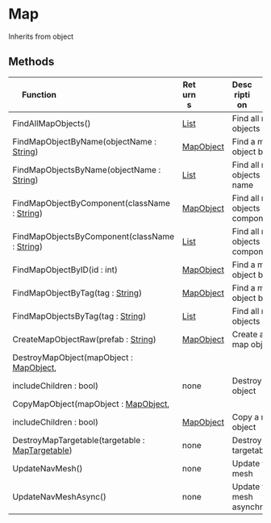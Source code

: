 # Map
Inherits from object
## Methods
|<div style="width:33%">Function</div>|<div style="width:33%">Returns</div>|<div style="width:33%">Description</div>|
|---|---|---|
|FindAllMapObjects()|[List](../objects/List.md)|Find all map objects|
|FindMapObjectByName(objectName : [String](../static/String.md))|[MapObject](../objects/MapObject.md)|Find a map object by name|
|FindMapObjectsByName(objectName : [String](../static/String.md))|[List](../objects/List.md)|Find all map objects by name|
|FindMapObjectByComponent(className : [String](../static/String.md))|[MapObject](../objects/MapObject.md)|Find all map objects by component|
|FindMapObjectsByComponent(className : [String](../static/String.md))|[List](../objects/List.md)|Find all map objects by component|
|FindMapObjectByID(id : int)|[MapObject](../objects/MapObject.md)|Find a map object by ID|
|FindMapObjectByTag(tag : [String](../static/String.md))|[MapObject](../objects/MapObject.md)|Find a map object by tag|
|FindMapObjectsByTag(tag : [String](../static/String.md))|[List](../objects/List.md)|Find all map objects by tag|
|CreateMapObjectRaw(prefab : [String](../static/String.md))|[MapObject](../objects/MapObject.md)|Create a new map object|
|DestroyMapObject(mapObject : [MapObject](../objects/MapObject.md),
includeChildren : bool)|none|Destroy a map object|
|CopyMapObject(mapObject : [MapObject](../objects/MapObject.md),
includeChildren : bool)|[MapObject](../objects/MapObject.md)|Copy a map object|
|DestroyMapTargetable(targetable : [MapTargetable](../objects/MapTargetable.md))|none|Destroy a map targetable|
|UpdateNavMesh()|none|Update the nav mesh|
|UpdateNavMeshAsync()|none|Update the nav mesh asynchronously|
